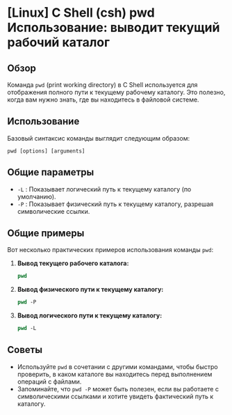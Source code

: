 # [Linux] C Shell (csh) pwd Использование: выводит текущий рабочий каталог

## Обзор
Команда `pwd` (print working directory) в C Shell используется для отображения полного пути к текущему рабочему каталогу. Это полезно, когда вам нужно знать, где вы находитесь в файловой системе.

## Использование
Базовый синтаксис команды выглядит следующим образом:

```
pwd [options] [arguments]
```

## Общие параметры
- `-L` : Показывает логический путь к текущему каталогу (по умолчанию).
- `-P` : Показывает физический путь к текущему каталогу, разрешая символические ссылки.

## Общие примеры
Вот несколько практических примеров использования команды `pwd`:

1. **Вывод текущего рабочего каталога:**
   ```csh
   pwd
   ```

2. **Вывод физического пути к текущему каталогу:**
   ```csh
   pwd -P
   ```

3. **Вывод логического пути к текущему каталогу:**
   ```csh
   pwd -L
   ```

## Советы
- Используйте `pwd` в сочетании с другими командами, чтобы быстро проверить, в каком каталоге вы находитесь перед выполнением операций с файлами.
- Запоминайте, что `pwd -P` может быть полезен, если вы работаете с символическими ссылками и хотите увидеть фактический путь к каталогу.